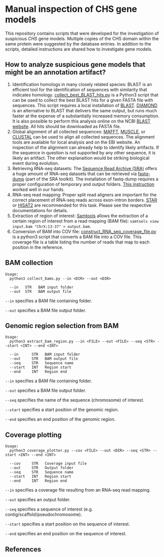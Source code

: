 # Manual inspection of CHS gene models

This repository contains scripts that were developed for the investigation of suspicious _CHS_ gene models. Multiple copies of the CHS domain within the same protein were suggested by the database entries. In addition to the scripts, detailed instructions are shared how to investigate gene models.


## How to analyze suspicious gene models that might be an annotation artifact?

1) Identification homologs in many closely related species: BLAST is an efficient tool for the identification of sequences with similarity that indicates homology. [collect_best_BLAST_hits.py](https://github.com/bpucker/ApiaceaeFNS1) is a Python3 script that can be used to collect the best BLAST hits for a given FASTA file with sequences. This script requires a local installation of [BLAST](https://blast.ncbi.nlm.nih.gov/Blast.cgi?CMD=Web&PAGE_TYPE=BlastDocs&DOC_TYPE=Download). [DIAMOND](https://github.com/bbuchfink/diamond) is an alternative to BLAST that delivers the same output, but runs much faster at the expense of a substantially increased memory consumption. It is also possible to perform this analysis online on the NCBI [BLAST website](https://blast.ncbi.nlm.nih.gov/Blast.cgi). All hits should be downloaded as FASTA file.
2) Global alignment of all collected sequences: [MAFFT](https://mafft.cbrc.jp/alignment/software/), [MUSCLE](https://www.drive5.com/muscle/), or [CLUSTAL](http://www.clustal.org/clustal2/) can be used to align all collected sequences. The alignment tools are available for local analysis and on the EBI website. An inspection of the alignment can already help to identify likely artifacts. If the sequence in question is not supported by any other sequence, it is likely an artifact. The other explanaition would be striking biological event during evolution.
3) Retrieving RNA-seq datasets: The [Sequence Read Archive (SRA)](https://www.ncbi.nlm.nih.gov/sra) offers a huge amount of RNA-seq datasets that can be retrieved via [fastq-dump](https://github.com/ncbi/sra-tools) (part of the SRA toolkit). The installation of fastq-dump requires a proper configuration of temporary and output folders. [This instruction](https://akiomiyao.github.io/ped/sratoolkit/index.html) worked well in our hands.
4) RNA-seq read mapping: Proper split read aligners are important for the correct placement of RNA-seq reads across exon-intron borders. [STAR](https://github.com/alexdobin/STAR) or [HISAT2](http://daehwankimlab.github.io/hisat2/) are recommended for this task. Please see the respective documentations for details.
5) Extraction of region of interest: [Samtools](http://www.htslib.org/) allows the extraction of a certain region of interest from a read mapping (BAM file): ``` samtools view input.bam "ChrX:13-37" > output.bam ```.
6) Conversion of BAM into COV file: [construct_RNA_seq_coverage_file.py](https://github.com/bpucker/ncss2018/blob/master/construct_RNA_seq_coverage_file.py) is a python3 script that converts a BAM file into a COV file. This coverage file is a table listing the number of reads that map to each position in the reference.   





## BAM collection

```
Usage:
  python3 collect_bams.py --in <DIR> --out <DIR>
  
  --in   STR   BAM input folder
  --out  STR   BAM output file
```

`--in` specifies a BAM file containing folder.

`--out` specifies a BAM file output folder.


## Genomic region selection from BAM

```
Usage:
  python3 extract_bam_region.py --in <FILE> --out <FILE> --seq <STR> --start <INT> --end <INT>
  
  --in      STR   BAM input folder
  --out     STR   BAM output file
  --seq     STR   Sequence name
  --start   INT   Region start
  --end     INT   Region end
```

`--in` specifies a BAM file containing folder.

`--out` specifies a BAM file output folder.

`--seq` specifies the name of the sequence (chromosome) of interest.

`--start` specifies a start position of the genomic region.

`--end` specifies an end position of the genomic region.


## Coverage plotting
```
Usage:
  python3 coverage_plotter.py --cov <FILE> --out <DIR> --seq <STR> --start <INT> --end <INT>
  
  --cov     STR   Coverage input file
  --out     STR   Output folder
  --seq     STR   Sequence name
  --start   INT   Region start
  --end     INT   Region end
```

`--in` specifies a coverage file resulting from an RNA-seq read mapping.

`--out` specifies an output folder.

`--seq` specifies a sequence of interest (e.g. contig/scaffold/pseudochromosome).

`--start` specifies a start position on the sequence of interest.

`--end` specifies an end position on the sequence of interest.





## References




